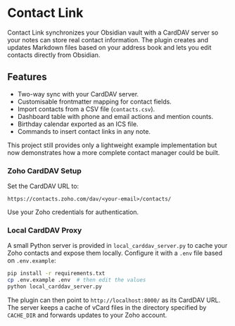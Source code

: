 # Contact Link

Contact Link synchronizes your Obsidian vault with a CardDAV server so your notes can store real contact information. The plugin creates and updates Markdown files based on your address book and lets you edit contacts directly from Obsidian.

## Features

- Two-way sync with your CardDAV server.
- Customisable frontmatter mapping for contact fields.
- Import contacts from a CSV file (`contacts.csv`).
- Dashboard table with phone and email actions and mention counts.
- Birthday calendar exported as an ICS file.
- Commands to insert contact links in any note.

This project still provides only a lightweight example implementation but now demonstrates how a more complete contact manager could be built.

### Zoho CardDAV Setup

Set the CardDAV URL to:

```
https://contacts.zoho.com/dav/<your-email>/contacts/
```

Use your Zoho credentials for authentication.

### Local CardDAV Proxy

A small Python server is provided in `local_carddav_server.py` to cache your Zoho
contacts and expose them locally. Configure it with a `.env` file based on
`.env.example`:

```bash
pip install -r requirements.txt
cp .env.example .env  # then edit the values
python local_carddav_server.py
```

The plugin can then point to `http://localhost:8000/` as its CardDAV URL. The
server keeps a cache of vCard files in the directory specified by `CACHE_DIR`
and forwards updates to your Zoho account.
